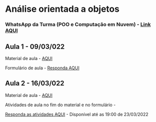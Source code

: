 # Análise orientada a objetos

### WhatsApp da Turma (POO e Computação em Nuvem) - [Link AQUI](https://chat.whatsapp.com/ESCChZ4uP7TKP2qpJGuYhphttps://chat.whatsapp.com/ESCChZ4uP7TKP2qpJGuYhp)

## Aula 1 - 09/03/022

Material de aula - [AQUI](https://github.com/costasilvati/POO/blob/gh-pages/AnOrientaObjetos_2022_aula1.pdf)

Formulário de aula - [Responda AQUI](https://forms.office.com/r/vdipbGS8ns)


## Aula 2 - 16/03/022

Material de aula - [AQUI](https://github.com/costasilvati/POO/blob/gh-pages/AnOrientaObjetos_2022_aula2%20(2).pdf)

Atividades de aula no fim do material e no formulário - 

[Responda as atividades AQUI](https://forms.office.com/r/M7Km9ZXMkj) - Disponível até as 19:00 de 23/03/2022

